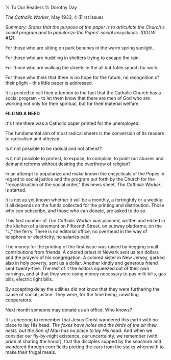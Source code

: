 % To Our Readers
% Dorothy Day

*The Catholic Worker*, May 1933, 4 (First Issue)

*Summary: States that the purpose of the paper is to articulate the
Church's social program and to popularize the Popes' social encyclicals.
(DDLW \#12).*

For those who are sitting on park benches in the warm spring sunlight.

For those who are huddling in shelters trying to escape the rain.

For those who are walking the streets in the all but futile search for
work.

For those who think that there is no hope for the future, no recognition
of their plight - this little paper is addressed.

It is printed to call their attention to the fact that the Catholic
Church has a social program - to let them know that there are men of God
who are working not only for their spiritual, but for their material
welfare.

**FILLING A NEED**

It's time there was a Catholic paper printed for the unemployed.

The fundamental aim of most radical sheets is the conversion of its
readers to radicalism and atheism.

Is it not possible to be radical and not atheist?

Is it not possible to protest, to expose, to complain, to point out
abuses and demand reforms without desiring the overthrow of religion?

In an attempt to popularize and make known the encyclicals of the Popes
in regard to social justice and the program put forth by the Church for
the "reconstruction of the social order," this news sheet, *The Catholic
Worker*, is started.

It is not as yet known whether it will be a monthly, a fortnightly or a
weekly. It all depends on the funds collected for the printing and
distribution. Those who can subscribe, and those who can donate, are
asked to do so.

This first number of *The Catholic Worker* was planned, written and
edited in the kitchen of a tenement on Fifteenth Street, on subway
platforms, on the "L," the ferry. There is no editorial office, no
overhead in the way of telephone or electricity, no salaries paid.

The money for the printing of the first issue was raised by begging
small contributions from friends. A colored priest in Newark sent us ten
dollars and the prayers of his congregation. A colored sister in New
Jersey, garbed also in holy poverty, sent us a dollar. Another kindly
and generous friend sent twenty-five. The rest of it the editors
squeezed out of their own earnings, and at that they were using money
necessary to pay milk bills, gas bills, electric light bills.

By accepting delay the utilities did not know that they were furthering
the cause of social justice. They were, for the time being, unwitting
cooperators.

Next month someone may donate us an office. Who knows?

It is cheering to remember that Jesus Christ wandered this earth with no
place to lay His head. *The foxes have holes and the birds of the air
their nests, but the Son of Man has no place to lay His head*. And when
we consider our fly-by-night existence, our uncertainty, we remember
(with pride at sharing the honor), that the disciples supped by the
seashore and wandered through corn fields picking the ears from the
stalks wherewith to make their frugal meals.  
